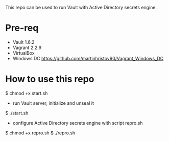 This repo can be used to run Vault with Active Directory secrets engine.

# Pre-req

* Vault 1.6.2
* Vagrant 2.2.9
* VirtualBox
* Windows DC https://github.com/martinhristov90/Vagrant_Windows_DC

# How to use this repo


$ chmod +x start.sh

- run Vault server, initialize and unseal it

$ ./start.sh

- configure Active Directory secrets engine with script repro.sh

$ chmod +x repro.sh
$ ./repro.sh
